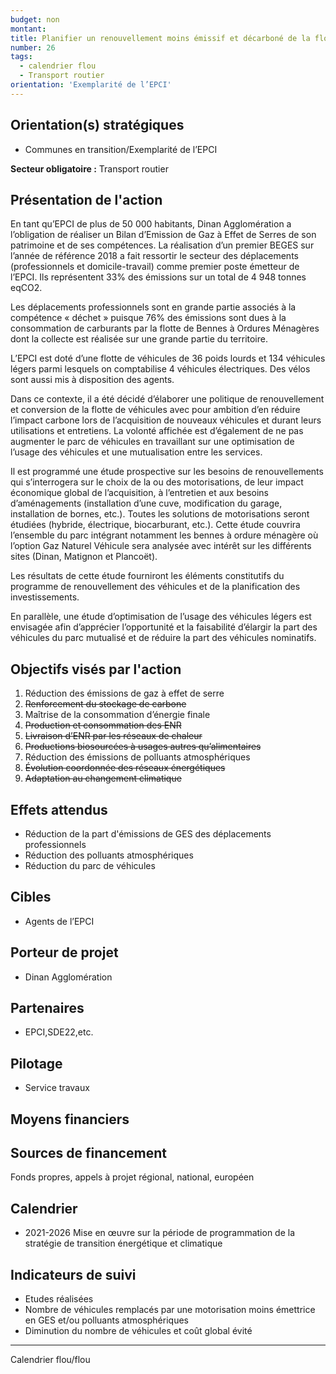 ```yaml
---
budget: non
montant:
title: Planifier un renouvellement moins émissif et décarboné de la flotte de véhicules communautaire
number: 26
tags:
  - calendrier flou
  - Transport routier
orientation: 'Exemplarité de l’EPCI'
---
```


## Orientation(s) stratégiques

- Communes en transition/Exemplarité de l’EPCI

**Secteur obligatoire :** Transport routier

## Présentation de l'action

En tant qu’EPCI de plus de 50 000 habitants, Dinan Agglomération a l’obligation de réaliser un Bilan d’Emission de Gaz à Effet de Serres de son patrimoine et de ses compétences. La réalisation d’un premier BEGES sur l’année de référence 2018 a fait ressortir le secteur des déplacements (professionnels et domicile-travail) comme premier poste émetteur de l’EPCI. Ils représentent 33% des émissions sur un total de 4 948 tonnes eqCO2.

Les déplacements professionnels sont en grande partie associés à la compétence « déchet » puisque 76% des émissions sont dues à la consommation de carburants par la flotte de Bennes à Ordures Ménagères dont la collecte est réalisée sur une grande partie du territoire.

L’EPCI est doté d’une flotte de véhicules de 36 poids lourds et 134 véhicules légers parmi lesquels on comptabilise 4 véhicules électriques. Des vélos sont aussi mis à disposition des agents.

Dans ce contexte, il a été décidé d’élaborer une politique de renouvellement et conversion de la flotte de véhicules avec pour ambition d’en réduire l’impact carbone lors de l’acquisition de nouveaux véhicules et durant leurs utilisations et entretiens. La volonté affichée est d’également de ne pas augmenter le parc de véhicules en travaillant sur une optimisation de l’usage des véhicules et une mutualisation entre les services.

Il est programmé une étude prospective sur les besoins de renouvellements qui s’interrogera sur le choix de la ou des motorisations, de leur impact économique global de l’acquisition, à l’entretien et aux besoins d’aménagements (installation d’une cuve, modification du garage, installation de bornes, etc.). Toutes les solutions de motorisations seront étudiées (hybride, électrique, biocarburant, etc.). Cette étude couvrira l’ensemble du parc intégrant notamment les bennes à ordure ménagère où l’option Gaz Naturel Véhicule sera analysée avec intérêt sur les différents sites (Dinan, Matignon et Plancoët).

Les résultats de cette étude fourniront les éléments constitutifs du programme de renouvellement des véhicules et de la planification des investissements.

En parallèle, une étude d’optimisation de l’usage des véhicules légers est envisagée afin d’apprécier l’opportunité et la faisabilité d’élargir la part des véhicules du parc mutualisé et de réduire la part des véhicules nominatifs.

## Objectifs visés par l'action

1. Réduction des émissions de gaz à effet de serre
2. ~~Renforcement du stockage de carbone~~
3. Maîtrise de la consommation d’énergie finale
4. ~~Production et consommation des ENR~~
5. ~~Livraison d’ENR par les réseaux de chaleur~~
6. ~~Productions biosourcées à usages autres qu’alimentaires~~
7. Réduction des émissions de polluants atmosphériques
8. ~~Évolution coordonnée des réseaux énergétiques~~
9. ~~Adaptation au changement climatique~~

## Effets attendus

- Réduction de la part d'émissions de GES des déplacements professionnels
- Réduction des polluants atmosphériques
- Réduction du parc de véhicules

## Cibles

- Agents de l’EPCI

## Porteur de projet

- Dinan Agglomération

## Partenaires

- EPCI,SDE22,etc.

## Pilotage

- Service travaux

## Moyens financiers



## Sources de financement

Fonds propres, appels à projet régional, national, européen


## Calendrier

- 2021-2026 Mise en œuvre sur la période de programmation de la stratégie de transition énergétique et climatique

## Indicateurs de suivi

- Etudes réalisées
- Nombre de véhicules remplacés par une motorisation moins émettrice en GES et/ou polluants atmosphériques
- Diminution du nombre de véhicules et coût global évité

---
Calendrier flou/flou
